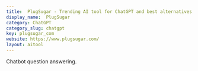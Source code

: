 ```yaml
---
title:  PlugSugar - Trending AI tool for ChatGPT and best alternatives
display_name:  PlugSugar
category: ChatGPT
category_slug: chatgpt
key: plugsugar_com
website: https://www.plugsugar.com/
layout: aitool
---
```


Chatbot question answering.
